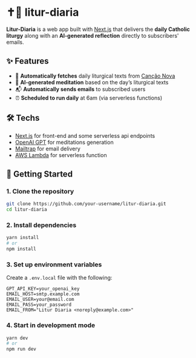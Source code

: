 # ✝️📖 litur-diaria

**Litur-Diaria** is a web app built with [Next.js](https://nextjs.org/) that delivers the **daily Catholic liturgy** along with an **AI-generated reflection** directly to subscribers' emails.

## ✨ Features

- 📖 **Automatically fetches** daily liturgical texts from [Canção Nova](https://liturgia.cancaonova.com/pb/)
- 🤖 **AI-generated meditation** based on the day’s liturgical texts
- 📬 **Automatically sends emails** to subscribed users
- ⏰ **Scheduled to run daily** at 6am (via serverless functions)

## 🛠️ Techs

- [Next.js](https://nextjs.org/) for front-end and some serverless api endpoints
- [OpenAI GPT](https://platform.openai.com/) for meditations generation
- [Mailtrap](https://mailtrap.io/) for email delivery
- [AWS Lambda](https://aws.amazon.com/pt/lambda/) for serverless function

## 🚀 Getting Started

### 1. Clone the repository

```bash
git clone https://github.com/your-username/litur-diaria.git
cd litur-diaria
```

### 2. Install dependencies

```bash
yarn install
# or
npm install
```

### 3. Set up environment variables

Create a `.env.local` file with the following:

```env
GPT_API_KEY=your_openai_key
EMAIL_HOST=smtp.example.com
EMAIL_USER=your@email.com
EMAIL_PASS=your_password
EMAIL_FROM="Litur Diaria <noreply@example.com>"
```

### 4. Start in development mode

```bash
yarn dev
# or
npm run dev
```

